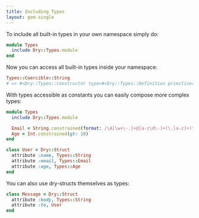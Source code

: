 ```yaml
---
title: Including Types
layout: gem-single
---
```


To include all built-in types in your own namespace simply do:

``` ruby
module Types
  include Dry::Types.module
end
```

Now you can access all built-in types inside your namespace:

``` ruby
Types::Coercible::String
# => #<Dry::Types::Constructor type=#<Dry::Types::Definition primitive=String options={}>>
```

With types accessible as constants you can easily compose more complex types:

``` ruby
module Types
  include Dry::Types.module

  Email = String.constrained(format: /\A[\w+\-.]+@[a-z\d\-]+(\.[a-z]+)*\.[a-z]+\z/i)
  Age = Int.constrained(gt: 18)
end

class User < Dry::Struct
  attribute :name, Types::String
  attribute :email, Types::Email
  attribute :age, Types::Age
end
```

You can also use dry-structs themselves as types:

```ruby
class Message < Dry::Struct
  attribute :body, Types::String
  attribute :to, User
end
```
